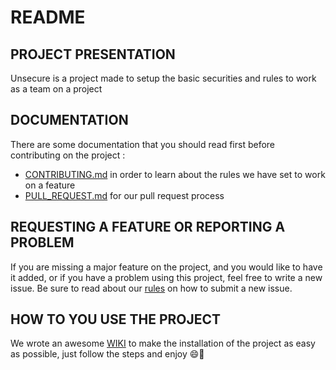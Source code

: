 # README

## PROJECT PRESENTATION

Unsecure is a project made to setup the basic securities and rules to work as a team on a project

## DOCUMENTATION

There are some documentation that you should read first before contributing on the project :

- [CONTRIBUTING.md](docs/CONTRIBUTING.md) in order to learn about the rules we have set to work on a feature
- [PULL_REQUEST.md](docs/PULL_REQUEST.md) for our pull request process

## REQUESTING A FEATURE OR REPORTING A PROBLEM

If you are missing a major feature on the project, and you would like to have it added, or if you have a problem using this project, feel free to write a new issue.
Be sure to read about our [rules](docs/ISSUES.md) on how to submit a new issue.

## HOW TO YOU USE THE PROJECT

We wrote an awesome [WIKI](https://github.com/Team-oui/Unsecure/wiki/Project-setup) to make the installation of the project as easy as possible, just follow the steps and enjoy 😄🚀